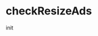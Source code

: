 # checkResizeAds

init
<div class="ads-block"><ins/></div>

<code>
<script>
$(function () {
        $('.ads-block').CheckResizeAds({
                debug: true,
                notEmptyCallBack: function ( ele, adstype) {
                    console.log(adstype);
                },
                EmptyCallBack: function ( ele, adstype) {
                    console.log(adstype);
                }
        });
})
</script>
</code>

